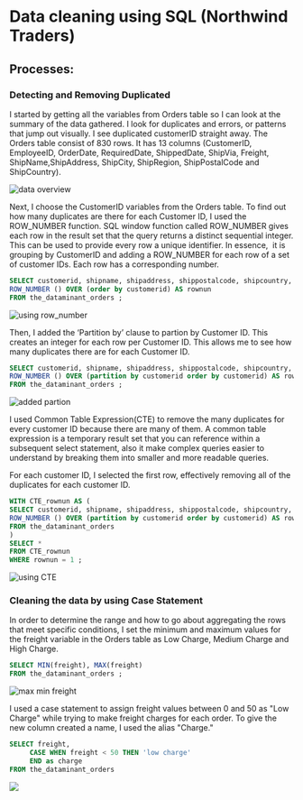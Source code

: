 
# Data cleaning using SQL (Northwind Traders)  

## Processes:

### Detecting and Removing Duplicated
I started by getting all the variables from Orders table so I can look at the summary of the data gathered. I look for duplicates and errors, or patterns that jump out visually. I see duplicated customerID straight away. The Orders table consist of 830 rows. It has 13 columns (CustomerID, EmployeeID, OrderDate, RequiredDate, ShippedDate, ShipVia, Freight, ShipName,ShipAddress, ShipCity, ShipRegion, ShipPostalCode and ShipCountry).  
  
![data overview](https://github.com/Dataminant/Data-cleaning-using-SQL-Northwind-Traders-/blob/75c43f95cd29af0b58987d730a1761216a2cc291/Data%20cleaning%20using%20SQL%20(Northwind%20Traders)/Questions/Data%20Overview.jpg)

Next, I choose the CustomerID variables from the Orders table. To find out how many duplicates are there for each Customer ID, I used the ROW_NUMBER function. SQL window function called ROW_NUMBER gives each row in the result set that the query returns a distinct sequential integer. This can be used to provide every row a unique identifier. In essence,  it is grouping by CustomerID and adding a ROW_NUMBER for each row of a set of customer IDs. Each row has a corresponding number. 

```sql
SELECT customerid, shipname, shipaddress, shippostalcode, shipcountry,
ROW_NUMBER () OVER (order by customerid) AS rownun
FROM the_dataminant_orders ;
```

![using row_number](https://github.com/Dataminant/Data-cleaning-using-SQL-Northwind-Traders-/blob/75c43f95cd29af0b58987d730a1761216a2cc291/Data%20cleaning%20using%20SQL%20(Northwind%20Traders)/Questions/Uisng%20the%20ROW_NUMBER%20function%20to%20detect%20how%20many%20duplicates%20there%20are%20for%20each%20Customer%20ID.jpg)

Then, I added the ‘Partition by’ clause to partion by Customer ID. This creates an integer for each row per Customer ID. This allows me to see how many duplicates there are for each Customer ID.

```sql
SELECT customerid, shipname, shipaddress, shippostalcode, shipcountry,
ROW_NUMBER () OVER (partition by customerid order by customerid) AS rownun
FROM the_dataminant_orders ;
```
![added partion](https://github.com/Dataminant/Data-cleaning-using-SQL-Northwind-Traders-/blob/75c43f95cd29af0b58987d730a1761216a2cc291/Data%20cleaning%20using%20SQL%20(Northwind%20Traders)/Questions/Added%20the%20%E2%80%98Partition%20by%E2%80%99%20clause%20to%20partion%20by%20Customer%20ID..jpg)

I used Common Table Expression(CTE) to remove the many duplicates for every customer ID because there are many of them. A common table expression is a temporary result set that you can reference within a subsequent select statement, also it make complex queries easier to understand by breaking them into smaller and more readable queries. 

For each customer ID, I selected the first row, effectively removing all of the duplicates for each customer ID.  

```sql
WITH CTE_rownun AS (
SELECT customerid, shipname, shipaddress, shippostalcode, shipcountry,
ROW_NUMBER () OVER (partition by customerid order by customerid) AS rownun
FROM the_dataminant_orders
)
SELECT *
FROM CTE_rownun
WHERE rownun = 1 ;
```
![using CTE](https://github.com/Dataminant/Data-cleaning-using-SQL-Northwind-Traders-/blob/75c43f95cd29af0b58987d730a1761216a2cc291/Data%20cleaning%20using%20SQL%20(Northwind%20Traders)/Questions/CTE%20to%20get%20rid%20of%20the%20duplicates%20for%20each%20customer%20ID.jpg)

### Cleaning the data by using Case Statement  
In order to determine the range and how to go about aggregating the rows that meet specific conditions, I set the minimum and maximum values for the freight variable in the Orders table as Low Charge, Medium Charge and High Charge.

```sql
SELECT MIN(freight), MAX(freight)
FROM the_dataminant_orders ;
 ```

![max min freight](https://github.com/Dataminant/Data-cleaning-using-SQL-Northwind-Traders-/blob/6569afc3d8e7e0325a0cfe667097dd243a81a96d/Data%20cleaning%20using%20SQL%20(Northwind%20Traders)/Questions/Selected%20the%20minimum%20and%20maximum%20values%20for%20the%20freight%20variable%20in%20the%20Orders%20table.jpg)

I used a case statement to assign freight values between 0 and 50 as "Low Charge" while trying to make freight charges for each order. To give the new column created a name, I used the alias "Charge."

```sql
SELECT freight,
     CASE WHEN freight < 50 THEN 'low charge'
	 END as charge
FROM the_dataminant_orders
 ```
![](https://github.com/Dataminant/Data-cleaning-using-SQL-Northwind-Traders-/blob/f947440d85dd29409c766ab0015813f5bbfc006a/Data%20cleaning%20using%20SQL%20(Northwind%20Traders)/Questions/Case%20statement%20to%20label%20freight%20values.jpg)






